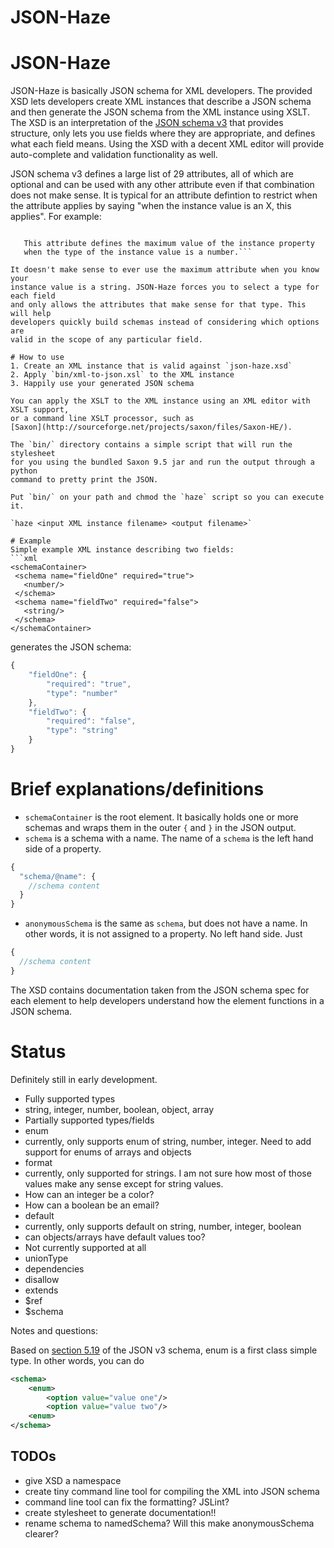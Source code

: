 JSON-Haze
===============

# JSON-Haze

JSON-Haze is basically JSON schema for XML developers. The provided XSD lets 
developers create XML instances that describe a JSON schema and then generate
the JSON schema from the XML instance using XSLT. The XSD is an interpretation
of the [JSON schema v3](http://tools.ietf.org/html/draft-zyp-json-schema-03)
that provides structure, only lets you use fields where they are appropriate,
and defines what each field means. Using the XSD with a decent XML editor will
provide auto-complete and validation functionality as well.

JSON schema v3 defines a large list of 29 attributes, all of which are optional
and can be used with any other attribute even if that combination does not make
sense. It is typical for an attribute defintion to restrict when the attribute
applies by saying "when the instance value is an X, this applies". For example:

```5.10.  maximum

   This attribute defines the maximum value of the instance property
   when the type of the instance value is a number.```

It doesn't make sense to ever use the maximum attribute when you know your
instance value is a string. JSON-Haze forces you to select a type for each field
and only allows the attributes that make sense for that type. This will help
developers quickly build schemas instead of considering which options are
valid in the scope of any particular field.

# How to use
1. Create an XML instance that is valid against `json-haze.xsd`
2. Apply `bin/xml-to-json.xsl` to the XML instance
3. Happily use your generated JSON schema

You can apply the XSLT to the XML instance using an XML editor with XSLT support,
or a command line XSLT processor, such as
[Saxon](http://sourceforge.net/projects/saxon/files/Saxon-HE/).

The `bin/` directory contains a simple script that will run the stylesheet
for you using the bundled Saxon 9.5 jar and run the output through a python
command to pretty print the JSON.

Put `bin/` on your path and chmod the `haze` script so you can execute it.

`haze <input XML instance filename> <output filename>`

# Example
Simple example XML instance describing two fields:
```xml
<schemaContainer>
 <schema name="fieldOne" required="true">
   <number/>
 </schema>
 <schema name="fieldTwo" required="false">
   <string/>
 </schema>
</schemaContainer>
```

generates the JSON schema:

```javascript
{
    "fieldOne": {
        "required": "true",
        "type": "number"
    },
    "fieldTwo": {
        "required": "false",
        "type": "string"
    }
}
```

# Brief explanations/definitions
* `schemaContainer` is the root element. It basically holds one or more schemas and
wraps them in the outer `{` and `}` in the JSON output.
* `schema` is a schema with a name. The name of a `schema` is the left hand side
of a property.
```javascript
{
  "schema/@name": {
    //schema content
  }
}
```
* `anonymousSchema` is the same as `schema`, but does not have a name. In other
words, it is not assigned to a property. No left hand side. Just 
```javascript
{
  //schema content
}
```

The XSD contains documentation taken from the JSON schema spec for each element
to help developers understand how the element functions in a JSON schema.

# Status
Definitely still in early development.

* Fully supported types
 * string, integer, number, boolean, object, array
* Partially supported types/fields
 * enum
  * currently, only supports enum of string, number, integer. Need to add support
 for enums of arrays and objects
 * format
  * currently, only supported for strings. I am not sure how most of
 those values make any sense except for string values. 
   * How can an integer be a color?
   * How can a boolean be an email?
 * default
  * currently, only supports default on string, number, integer, boolean
  * can objects/arrays have default values too? 
* Not currently supported at all
 * unionType
 * dependencies
 * disallow
 * extends
 * $ref
 * $schema 

Notes and questions:
 
Based on [section 5.19](http://tools.ietf.org/html/draft-zyp-json-schema-03#section-5.19)
 of the JSON v3 schema, enum is a first class simple type. In other words, 
 you can do

```xml
<schema>
	<enum>
		<option value="value one"/>
		<option value="value two"/>
	<enum>
</schema>
```

## TODOs
* give XSD a namespace
* create tiny command line tool for compiling the XML into JSON schema
* command line tool can fix the formatting? JSLint?
* create stylesheet to generate documentation!!
* rename schema to namedSchema? Will this make anonymousSchema clearer?
